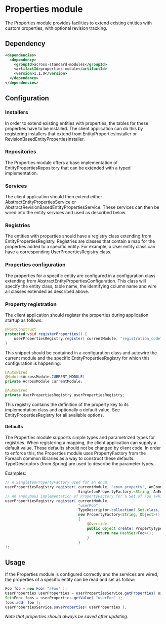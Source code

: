 # Properties module

The Properties module provides facilities to extend existing entities with custom properties, with optional revision tracking.

## Dependency

```xml
<dependencies>
  <dependency>
    <groupId>across-standard-modules</groupId>
    <artifactId>properties-module</artifactId>
    <version>1.1.0</version>
  </dependency>
</dependencies>
```

## Configuration
### Installers
In order to extend existing entities with properties, the tables for these properties have to be installed. 
The client application can do this by registering installers that extend from EntityPropertiesInstaller or RevisionBasedEntityPropertiesInstaller.

### Repositories
The Properties module offers a base implementation of EntityPropertiesRepository that can be extended with a typed implementation.

### Services
The client application should then extend either AbstractEntityPropertiesService or AbstractRevisionBasedEntityPropertiesService. 
These services can then be wired into the entity services and used as described below.

### Registries
The entities with properties should have a registry class extending from EntityPropertiesRegistry.
Registries are classes that contain a map for the properties added to a specific entity. 
For example, a User entity class can have a corresponding UserPropertiesRegistry class.

### Properties configuration
The properties for a specific entity are configured in a configuration class extending from AbstractEntityPropertiesConfiguration.
This class will specify the entity class, table name, the identifying column name and wire all classes extended as described above.

### Property registration
The client application should register the properties during application startup as follows:
```java
@PostConstruct
protected void registerProperties() {
    userPropertiesRegistry.register( currentModule, "registration_code", String.class );
}
```
This snippet should be contained in a configuration class and autowire the current module and the specific EntityPropertiesRegistry for which this configuration is happening:
```java
@Autowired
@Module(AcrossModule.CURRENT_MODULE)
private AcrossModule currentModule;

@Autowired
private UserPropertiesRegistry userPropertiesRegistry;
```

This registry contains the definition of the property key to its implementation class and optionally a default value. 
See EntityPropertiesRegistry for all available options.

#### Defaults
The Properties module supports simple types and parametrized types for registries. When registering a mapping, the client application can supply a default value.
These defaults should not be changed by client code. In order to enforce this, the Properties module uses PropertyFactory from the Foreach common libraries as a way to construct these defaults.
TypeDescriptors (from Spring) are used to describe the parameter types.

Examples:
```java
// A SingletonPropertyFactory used for an enum:
userPropertiesRegistry.register( currentModule, "enum_property", AnEnum.class,
                                 SingletonPropertyFactory.<String, AnEnum>forValue( AnEnum.SOME_VALUE ) );
// An anonymous implementation of PropertyFactory for a Set of Foo (which is an entity):
userPropertiesRegistry.register( currentModule,
                                 "userFoo",
                                 TypeDescriptor.collection( Set.class, TypeDescriptor.valueOf( Foo.class ) ),
                                 new PropertyFactory<String, Object>()
                                 {
                                     @Override
                                     public Object create( PropertyTypeRegistry registry, String propertyKey ) {
                                         return new HashSet<Foo>();
                                     }
                                 }
);
```

## Usage
If the Properties module is configured correctly and the services are wired, the properties of a specific entity can be read and set as follow:
```java
Foo foo = new Foo( "aFoo" );
UserProperties userProperties = userPropertiesService.getProperties( userId );
Set<Foo> foos = userProperties.getValue( "userFoo" );
foos.add( foo );
userPropertiesService.saveProperties( userProperties );
```
_Note that properties should always be saved after updating._